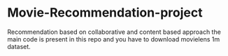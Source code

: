 # Movie-Recommendation-project
Recommendation based on collaborative and content based approach
the main code is present in this repo and you have to download movielens 1m dataset.
